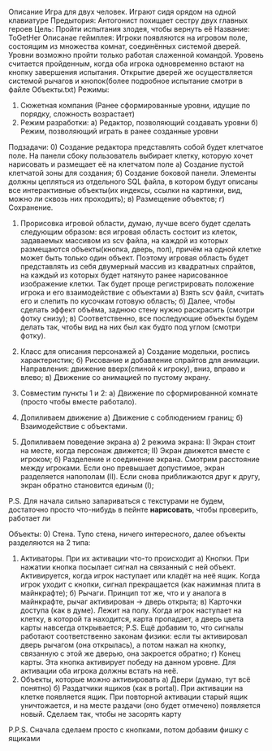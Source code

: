 Описание
Игра для двух человек. Играют сидя орядом на одной клавиатуре
Предытория: Антогонист похищает сестру двух главных героев
Цель: Пройти испытания злодея, чтобы вернуть её
Название: ToGetHer
Описанае геймплея: Игроки появляются на игровом поле, состоящим из множества комнат, соединённых системой дверей. Уровни возможно пройти только работая слаженной командой. Уровень считается пройденным, когда оба игрока одновременно встают на кнопку завершения испытания.
Открытие дверей же осуществляется системой рычагов и кнопок(более подробное испытание смотри в файле Объекты.txt)
Режимы:
1) Сюжетная компания (Ранее сформированные уровни, идущие по порядку, сложность возрастает)
2) Режим разработки:
	а) Редактор, позволяющий создавать уровни
	б) Режим, позволяющий играть в ранее созданные уровни


Подзадачи:
0) Создание редактора
представлять собой будет клетчатое поле. На панели сбоку пользователь выбирает клетку, которую хочет нарисовать и размещает её на клетчатом поле
  а) Cоздание пустой клетчатой зоны для создания;
  б) Создание боковой панели. Элементы должны цепляться из отдельного SQL файла, в котором будут описаны все интерактивные объекты(их индексы, ссылки на картинки, вид, можно ли сквозь них проходить);
  в) Размещение объектов;
  г) Сохранение.

1) Прорисовка игровой области,
думаю, лучше всего будет сделать следующим образом: вся игровая область состоит из клеток, задаваемых массивом из scv файла, на каждой из которых размещаются объекты(кнопка, дверь, пол), причём на одной клетке может быть только один объект. Поэтому игровая область будет представлять из себя двумерный массив из квадратных спрайтов, на каждый из которых будет натянуто ранее нарисованное изображение клетки. Так будет проще регистрировать положение игрока и его взаимодействие с объектами
  а) Взять scv файл, считать его и слепить по кусочкам готовую область;
  б) Далее, чтобы сделать эффект объёма, заднюю стену нужно раскрасить (смотри фотку снизу);
  в) Соответственно, все последующие объекты будем делать так, чтобы вид на них был как будто под углом (смотри фотку).

2) Класс для описания персонажей
  а) Создание модельки, роспись характеристик;
  б) Рисование и добавление спрайтов для анимации. Направления: движение вверх(спиной к игроку), вниз, вправо и влево;
  в) Движение со анимацией по пустому экрану.

3) Совместим пункты 1 и 2:
  а) Движение по сформированной комнате (просто чтобы вместе работало).
  
4) Допиливаем движение
  а) Движение с соблюдением границ;
  б) Взаимодействие с объектами.

5) Допиливаем поведение экрана
  а) 2 режима экрана:
    I) Экран стоит на месте, когда персонаж движется;
    II) Экран движется вместе с игроком;
  б) Разделение и соединение экрана. Смотрим расстояние между игроками. Если оно превышает допустимое, экран разделяется напополам (II). Если снова приближаются друг к другу, экран обратно становится единым (I);
  
P.S. Для начала сильно запариваться с текстурами не будем, достаточно просто что-нибудь в пейнте **нарисовать**, чтобы проверить, работает ли


Объекты:
0) Стена. Тупо стена, ничего интересного,
далее объекты разделяются на 2 типа:
1) Активаторы. При их активации что-то происходит
  а) Кнопки. При нажатии кнопка посылает сигнал на связанный с ней объект. Активируется, когда игрок наступает или кладёт на неё ящик. Когда игрок уходит с кнопки, сигнал прекращается (как нажимная плита в майнкрафте);
  б) Рычаги. Принцип тот же, что и у аналога в майнкрафте, рычаг активирован -> дверь открыта;
  в) Карточки доступа (как в думе). Лежит на полу. Когда игрок наступает на клетку, в которой та находится, карта пропадает, а дверь цвета карты навсегда открывается;
P.S. Ещё добавим то, что сигналы работают соответственно законам физики: если ты активировал дверь рычагом (она открылась), а потом нажал на кнопку, связанную с этой же дверью, она закроется обратно;
  г) Конец карты. Эта кнопка активирует победу на данном  уровне. Для активации оба игрока должны встать на неё.
2) Объекты, которые можно активировать
  а) Двери (думаю, тут всё понятно)
  б) Раздатчики ящиков (как в portal). При активации на клетке появляется ящик. При повторной активации старый ящик уничтожается, и на месте раздачи (оно будет отмечено) появляется новый. Сделаем так, чтобы не засорять карту

P.P.S. Сначала сделаем просто с кнопками, потом добавим фишку с ящиками